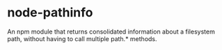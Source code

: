 # node-pathinfo
An npm module that returns consolidated information about a filesystem path, without having to call multiple path.* methods.
